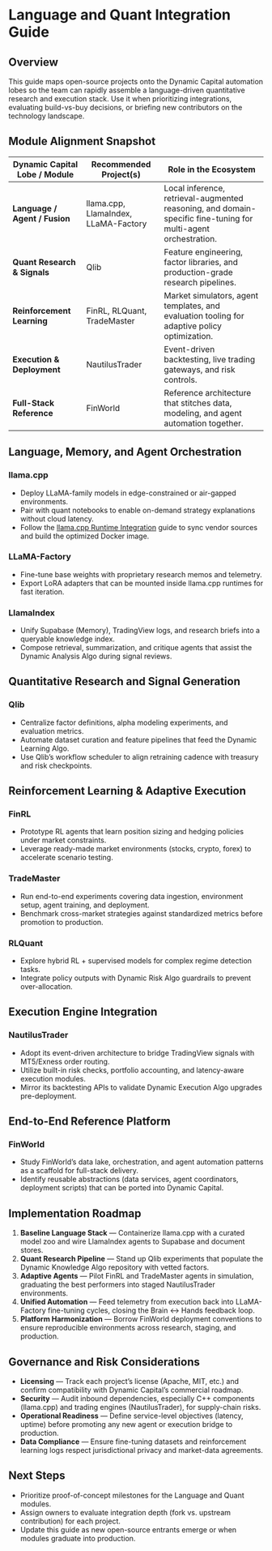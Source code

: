 # Language and Quant Integration Guide

## Overview

This guide maps open-source projects onto the Dynamic Capital automation lobes
so the team can rapidly assemble a language-driven quantitative research and
execution stack. Use it when prioritizing integrations, evaluating build-vs-buy
decisions, or briefing new contributors on the technology landscape.

## Module Alignment Snapshot

| Dynamic Capital Lobe / Module | Recommended Project(s)               | Role in the Ecosystem                                                                                          |
| ----------------------------- | ------------------------------------ | -------------------------------------------------------------------------------------------------------------- |
| **Language / Agent / Fusion** | llama.cpp, LlamaIndex, LLaMA-Factory | Local inference, retrieval-augmented reasoning, and domain-specific fine-tuning for multi-agent orchestration. |
| **Quant Research & Signals**  | Qlib                                 | Feature engineering, factor libraries, and production-grade research pipelines.                                |
| **Reinforcement Learning**    | FinRL, RLQuant, TradeMaster          | Market simulators, agent templates, and evaluation tooling for adaptive policy optimization.                   |
| **Execution & Deployment**    | NautilusTrader                       | Event-driven backtesting, live trading gateways, and risk controls.                                            |
| **Full-Stack Reference**      | FinWorld                             | Reference architecture that stitches data, modeling, and agent automation together.                            |

## Language, Memory, and Agent Orchestration

### llama.cpp

- Deploy LLaMA-family models in edge-constrained or air-gapped environments.
- Pair with quant notebooks to enable on-demand strategy explanations without
  cloud latency.
- Follow the [llama.cpp Runtime Integration](./llama-cpp-runtime.md) guide to
  sync vendor sources and build the optimized Docker image.

### LLaMA-Factory

- Fine-tune base weights with proprietary research memos and telemetry.
- Export LoRA adapters that can be mounted inside llama.cpp runtimes for fast
  iteration.

### LlamaIndex

- Unify Supabase (Memory), TradingView logs, and research briefs into a
  queryable knowledge index.
- Compose retrieval, summarization, and critique agents that assist the Dynamic
  Analysis Algo during signal reviews.

## Quantitative Research and Signal Generation

### Qlib

- Centralize factor definitions, alpha modeling experiments, and evaluation
  metrics.
- Automate dataset curation and feature pipelines that feed the Dynamic Learning
  Algo.
- Use Qlib’s workflow scheduler to align retraining cadence with treasury and
  risk checkpoints.

## Reinforcement Learning & Adaptive Execution

### FinRL

- Prototype RL agents that learn position sizing and hedging policies under
  market constraints.
- Leverage ready-made market environments (stocks, crypto, forex) to accelerate
  scenario testing.

### TradeMaster

- Run end-to-end experiments covering data ingestion, environment setup, agent
  training, and deployment.
- Benchmark cross-market strategies against standardized metrics before
  promotion to production.

### RLQuant

- Explore hybrid RL + supervised models for complex regime detection tasks.
- Integrate policy outputs with Dynamic Risk Algo guardrails to prevent
  over-allocation.

## Execution Engine Integration

### NautilusTrader

- Adopt its event-driven architecture to bridge TradingView signals with
  MT5/Exness order routing.
- Utilize built-in risk checks, portfolio accounting, and latency-aware
  execution modules.
- Mirror its backtesting APIs to validate Dynamic Execution Algo upgrades
  pre-deployment.

## End-to-End Reference Platform

### FinWorld

- Study FinWorld’s data lake, orchestration, and agent automation patterns as a
  scaffold for full-stack delivery.
- Identify reusable abstractions (data services, agent coordinators, deployment
  scripts) that can be ported into Dynamic Capital.

## Implementation Roadmap

1. **Baseline Language Stack** — Containerize llama.cpp with a curated model zoo
   and wire LlamaIndex agents to Supabase and document stores.
2. **Quant Research Pipeline** — Stand up Qlib experiments that populate the
   Dynamic Knowledge Algo repository with vetted factors.
3. **Adaptive Agents** — Pilot FinRL and TradeMaster agents in simulation,
   graduating the best performers into staged NautilusTrader environments.
4. **Unified Automation** — Feed telemetry from execution back into
   LLaMA-Factory fine-tuning cycles, closing the Brain ↔ Hands feedback loop.
5. **Platform Harmonization** — Borrow FinWorld deployment conventions to ensure
   reproducible environments across research, staging, and production.

## Governance and Risk Considerations

- **Licensing** — Track each project’s license (Apache, MIT, etc.) and confirm
  compatibility with Dynamic Capital’s commercial roadmap.
- **Security** — Audit inbound dependencies, especially C++ components
  (llama.cpp) and trading engines (NautilusTrader), for supply-chain risks.
- **Operational Readiness** — Define service-level objectives (latency, uptime)
  before promoting any new agent or execution bridge to production.
- **Data Compliance** — Ensure fine-tuning datasets and reinforcement learning
  logs respect jurisdictional privacy and market-data agreements.

## Next Steps

- Prioritize proof-of-concept milestones for the Language and Quant modules.
- Assign owners to evaluate integration depth (fork vs. upstream contribution)
  for each project.
- Update this guide as new open-source entrants emerge or when modules graduate
  into production.
